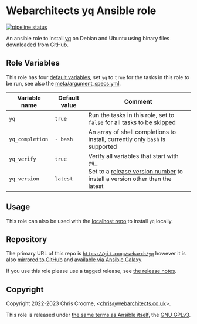 # Webarchitects yq Ansible role

[![pipeline status](https://git.coop/webarch/yq/badges/main/pipeline.svg)](https://git.coop/webarch/yq/-/commits/main)

An ansible role to install [yq](https://github.com/mikefarah/yq) on Debian and Ubuntu using binary files downloaded from GitHub.

## Role Variables

This role has four [default variables](defaults/main.yml), set `yq` to `true` for the tasks in this role to be run, see also the [meta/argument_specs.yml](meta/argument_specs.yml).

| Variable name   | Default value | Comment                                                                                                                |
|-----------------|---------------|------------------------------------------------------------------------------------------------------------------------|
| `yq`            | `true`        | Run the tasks in this role, set to `false` for all tasks to be skipped                                                 |
| `yq_completion` | `- bash`      | An array of shell completions to install, currently only `bash` is supported                                           |
| `yq_verify`     | `true`        | Verify all variables that start with `yq_`                                                                             |
| `yq_version`    | `latest`      | Set to a [release version number](https://github.com/mikefarah/yq/releases) to install a version other than the latest |

## Usage

This role can also be used with the [localhost repo](https://git.coop/webarch/localhost) to install `yq` locally.

## Repository

The primary URL of this repo is [`https://git.coop/webarch/yq`](https://git.coop/webarch/yq) however it is also [mirrored to GitHub](https://github.com/webarch-coop/ansible-role-yq) and [available via Ansible Galaxy](https://galaxy.ansible.com/chriscroome/yq).

If you use this role please use a tagged release, see [the release notes](https://git.coop/webarch/yq/-/releases).

## Copyright

Copyright 2022-2023 Chris Croome, &lt;[chris@webarchitects.co.uk](mailto:chris@webarchitects.co.uk)&gt;.

This role is released under [the same terms as Ansible itself](https://github.com/ansible/ansible/blob/devel/COPYING), the [GNU GPLv3](LICENSE).
